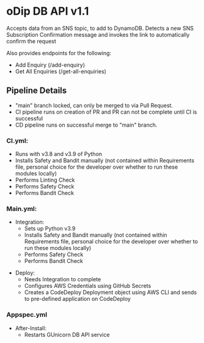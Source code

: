 # oDip DB API v1.1

Accepts data from an SNS topic, to add to DynamoDB.
Detects a new SNS Subscription Confirmation message and invokes the link to automatically confirm the request

Also provides endpoints for the following:

- Add Enquiry (/add-enquiry)
- Get All Enquiries (/get-all-enquiries)

## Pipeline Details

* "main" branch locked, can only be merged to via Pull Request.
* CI pipeline runs on creation of PR and PR can not be complete until CI is successful
* CD pipeline runs on successful merge to "main" branch.

### CI.yml:
- Runs with v3.8 and v3.9 of Python
- Installs Safety and Bandit manually (not contained within Requirements file, personal choice for the developer over whether to run these modules locally)
- Performs Linting Check
- Performs Safety Check
- Performs Bandit Check


### Main.yml:
- Integration:
    - Sets up Python v3.9
    - Installs Safety and Bandit manually (not contained within Requirements file, personal choice for the developer over whether to run these modules locally)
    - Performs Safety Check
    - Performs Bandit Check

* Deploy:
    * Needs Integration to complete
    * Configures AWS Credentials using GitHub Secrets
    * Creates a CodeDeploy Deployment object using AWS CLI and sends to pre-defined application on CodeDeploy

### Appspec.yml

* After-Install:
    * Restarts GUnicorn DB API service
